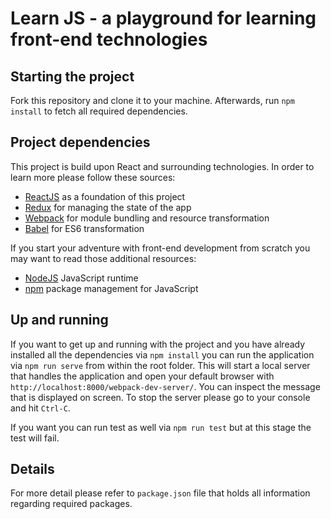 # Learn JS - a playground for learning front-end technologies

## Starting the project

Fork this repository and clone it to your machine. Afterwards, run `npm install` to fetch all required dependencies.

## Project dependencies

This project is build upon React and surrounding technologies. In order to learn more please follow these sources:
* [ReactJS](https://facebook.github.io/react/) as a foundation of this project
* [Redux](https://facebook.github.io/react/) for managing the state of the app
* [Webpack](https://webpack.github.io/) for module bundling and resource transformation
* [Babel](https://webpack.github.io/) for ES6 transformation

If you start your adventure with front-end development from scratch you may want to read those additional resources:
* [NodeJS](https://nodejs.org/en/) JavaScript runtime
* [npm](https://www.npmjs.com/) package management for JavaScript

## Up and running

If you want to get up and running with the project and you have already installed all the dependencies via `npm install` you can run the application via `npm run serve` from within the root folder. This will start a local server that handles the application and open your default browser with `http://localhost:8000/webpack-dev-server/`. You can inspect the message that is displayed on screen. To stop the server please go to your console and hit `Ctrl-C`.

If you want you can run test as well via `npm run test` but at this stage the test will fail.

## Details

For more detail please refer to `package.json` file that holds all information regarding required packages.